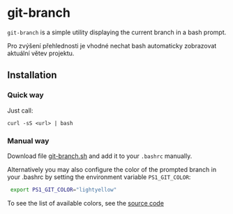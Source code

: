 # git-branch

`git-branch` is a simple utility displaying the current branch in a bash prompt.


Pro zvýšení přehlednosti je vhodné nechat bash automaticky zobrazovat aktuální větev projektu.

## Installation

### Quick way

Just call:
```
curl -sS <url> | bash
```

### Manual way

Download file [git-branch.sh](git-branch.sh) and add it to your `.bashrc` manually.

Alternatively you may also configure the color of the prompted branch in your .bashrc by setting
the environment variable `PS1_GIT_COLOR`:

```bash
 export PS1_GIT_COLOR="lightyellow"
```

To see the list of available colors, see the [source code](git-branch.sh)


